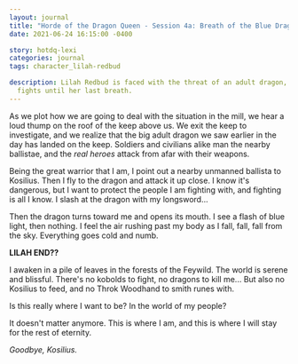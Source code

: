 ```yaml
---
layout: journal
title: "Horde of the Dragon Queen - Session 4a: Breath of the Blue Dragon [LILAH END]"
date: 2021-06-24 16:15:00 -0400

story: hotdq-lexi
categories: journal
tags: character_lilah-redbud

description: Lilah Redbud is faced with the threat of an adult dragon, and
  fights until her last breath.
---
```

As we plot how we are going to deal with the situation in the mill, we hear a
loud thump on the roof of the keep above us. We exit the keep to investigate,
and we realize that the big adult dragon we saw earlier in the day has landed
on the keep. Soldiers and civilians alike man the nearby ballistae, and the
*real heroes* attack from afar with their weapons.

Being the great warrior that I am, I point out a nearby unmanned ballista to
Kosilius. Then I fly to the dragon and attack it up close. I know it's
dangerous, but I want to protect the people I am fighting with, and fighting is
all I know. I slash at the dragon with my longsword...

Then the dragon turns toward me and opens its mouth. I see a flash of blue
light, then nothing. I feel the air rushing past my body as I fall, fall, fall
from the sky. Everything goes cold and numb.

**LILAH END??**

I awaken in a pile of leaves in the forests of the Feywild. The world is serene
and blissful. There's no kobolds to fight, no dragons to kill me... But also no
Kosilius to feed, and no Throk Woodhand to smith runes with.

Is this really where I want to be? In the world of my people?

It doesn't matter anymore. This is where I am, and this is where I will stay
for the rest of eternity.

*Goodbye, Kosilius.*
